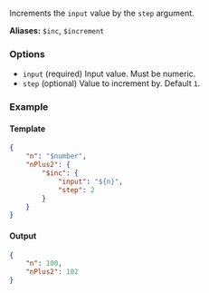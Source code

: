 Increments the `input` value by the `step` argument.

**Aliases:** `$inc`, `$increment`

### Options

- `input` (required) Input value. Must be numeric.
- `step` (optional) Value to increment by. Default `1`.

### Example

#### Template
```json
{
    "n": "$number",
    "nPlus2": {
        "$inc": {
            "input": "${n}",
            "step": 2
        }
    }
}
```
#### Output
```json
{
    "n": 100,
    "nPlus2": 102
}
```